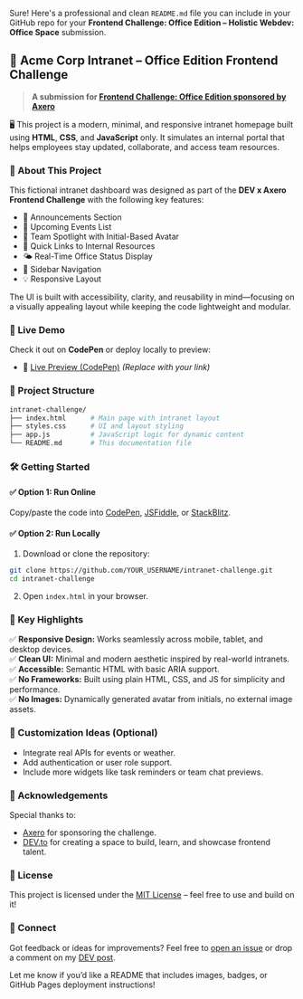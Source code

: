 Sure! Here's a professional and clean `README.md` file you can include in your GitHub repo for your **Frontend Challenge: Office Edition – Holistic Webdev: Office Space** submission.

## 📘 Acme Corp Intranet – Office Edition Frontend Challenge

> **A submission for [Frontend Challenge: Office Edition sponsored by Axero](https://dev.to/challenges/frontend/axero)**

🖥️ This project is a modern, minimal, and responsive intranet homepage built using **HTML**, **CSS**, and **JavaScript** only. It simulates an internal portal that helps employees stay updated, collaborate, and access team resources.

### 🎯 About This Project

This fictional intranet dashboard was designed as part of the **DEV x Axero Frontend Challenge** with the following key features:

- 📢 Announcements Section  
- 📅 Upcoming Events List  
- 🌟 Team Spotlight with Initial-Based Avatar  
- 🔗 Quick Links to Internal Resources  
- 🌤️ Real-Time Office Status Display  
- 🧭 Sidebar Navigation  
- 💡 Responsive Layout  

The UI is built with accessibility, clarity, and reusability in mind—focusing on a visually appealing layout while keeping the code lightweight and modular.

### 🚀 Live Demo

Check it out on **CodePen** or deploy locally to preview:

- 🔗 [Live Preview (CodePen)](https://codepen.io/YOUR_USERNAME/pen/YOUR_PEN_ID) *(Replace with your link)*

### 📂 Project Structure

```bash
intranet-challenge/
├── index.html      # Main page with intranet layout
├── styles.css      # UI and layout styling
├── app.js          # JavaScript logic for dynamic content
└── README.md       # This documentation file
```

### 🛠️ Getting Started

#### ✅ Option 1: Run Online

Copy/paste the code into [CodePen](https://codepen.io), [JSFiddle](https://jsfiddle.net/), or [StackBlitz](https://stackblitz.com/).

#### ✅ Option 2: Run Locally

1. Download or clone the repository:

```bash
git clone https://github.com/YOUR_USERNAME/intranet-challenge.git
cd intranet-challenge
```

2. Open `index.html` in your browser.

### 🧠 Key Highlights

✅ **Responsive Design:** Works seamlessly across mobile, tablet, and desktop devices.  
✅ **Clean UI:** Minimal and modern aesthetic inspired by real-world intranets.  
✅ **Accessible:** Semantic HTML with basic ARIA support.  
✅ **No Frameworks:** Built using plain HTML, CSS, and JS for simplicity and performance.  
✅ **No Images:** Dynamically generated avatar from initials, no external image assets.

### 📌 Customization Ideas (Optional)

- Integrate real APIs for events or weather.
- Add authentication or user role support.
- Include more widgets like task reminders or team chat previews.

### 🙌 Acknowledgements

Special thanks to:
- [Axero](https://axerosolutions.com/) for sponsoring the challenge.
- [DEV.to](https://dev.to) for creating a space to build, learn, and showcase frontend talent.

### 📄 License

This project is licensed under the [MIT License](LICENSE) – feel free to use and build on it!

### 👋 Connect

Got feedback or ideas for improvements? Feel free to [open an issue](https://github.com/YOUR_USERNAME/intranet-challenge/issues) or drop a comment on my [DEV post](https://dev.to/YOUR_USERNAME).

Let me know if you’d like a README that includes images, badges, or GitHub Pages deployment instructions!
